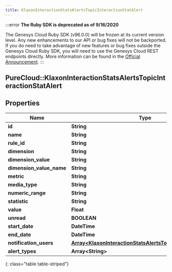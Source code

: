 ```yaml
---
title: KlaxonInteractionStatsAlertsTopicInteractionStatAlert
---
```


:::error
**The Ruby SDK is deprecated as of 9/16/2020**

The Genesys Cloud Ruby SDK (v96.0.0) will be frozen at its current version level. Any new enhancements to our API or bug fixes will not be backported. If you do need to take advantage of new features or bug fixes outside the Genesys Cloud Ruby SDK, you will need to use the Genesys Cloud REST endpoints directly. More information can be found in the [Official Announcement](https://developer.mypurecloud.com/forum/t/announcement-genesys-cloud-ruby-sdk-end-of-life/8850).
:::


## PureCloud::KlaxonInteractionStatsAlertsTopicInteractionStatAlert

## Properties

|Name | Type | Description | Notes|
|------------ | ------------- | ------------- | -------------|
| **id** | **String** |  | [optional] |
| **name** | **String** |  | [optional] |
| **rule_id** | **String** |  | [optional] |
| **dimension** | **String** |  | [optional] |
| **dimension_value** | **String** |  | [optional] |
| **dimension_value_name** | **String** |  | [optional] |
| **metric** | **String** |  | [optional] |
| **media_type** | **String** |  | [optional] |
| **numeric_range** | **String** |  | [optional] |
| **statistic** | **String** |  | [optional] |
| **value** | **Float** |  | [optional] |
| **unread** | **BOOLEAN** |  | [optional] |
| **start_date** | **DateTime** |  | [optional] |
| **end_date** | **DateTime** |  | [optional] |
| **notification_users** | [**Array&lt;KlaxonInteractionStatsAlertsTopicNotificationUser&gt;**](KlaxonInteractionStatsAlertsTopicNotificationUser.html) |  | [optional] |
| **alert_types** | **Array&lt;String&gt;** |  | [optional] |
{: class="table table-striped"}


